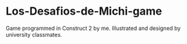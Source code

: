 # Los-Desafios-de-Michi-game
Game programmed in Construct 2 by me. Illustrated and designed by university classmates.
